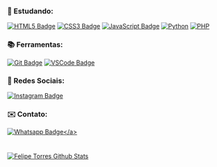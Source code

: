 
### 📖 Estudando:
<a href="https://www.w3schools.com/html/" target="_blank"> ![HTML5 Badge](https://img.shields.io/badge/-HTML5-E34F26?style=flat&logo=html5&logoColor=white)</a>
<a href="https://www.w3schools.com/css/" target="_blank"> ![CSS3 Badge](https://img.shields.io/badge/-CSS3-1572B6?style=flat&logo=css3&logoColor=white)</a>
<a href="https://www.javascript.com/" target="_blank"> ![JavaScript Badge](https://img.shields.io/badge/-JavaScript-yellow?style=flat&logo=javascript&logoColor=white)</a>
<a href="https://python.org/" target="_blank"> ![Python](https://img.shields.io/badge/-Python-grey?style=flat&logo=python&logoColor=yellow)</a>
<a href="https://www.php.net/" target="_blank"> ![PHP](https://img.shields.io/badge/-PHP-purple?style=flat&logo=php&logoColor=white)</a>


### 📚 Ferramentas:
<a href="https://git-scm.com" target="_blank"> ![Git Badge](https://img.shields.io/badge/-Git-F05032?style=flat&logo=git&logoColor=white)</a>
<a href="https://code.visualstudio.com" target="_blank"> ![VSCode Badge](https://img.shields.io/badge/-VSCode-007ACC?style=flat&logo=visual-studio-code&logoColor=white)</a>


### :link: Redes Sociais:

<a href="https://www.instagram.com/feliipe_torres07" target="_blank">![Instagram Badge](https://img.shields.io/badge/-Instagram-E4405F?style=flat&logo=instagram&logoColor=white&link=https://instagram.com/feliipe_torres07)</a>


### :envelope: Contato:

<a href="https://api.whatsapp.com/send?phone=5579991101974&text=Olá!" target="_blank">![Whatsapp Badge](https://img.shields.io/badge/-Whatsapp-4CA143?style=flat&labelColor=4CA143&logo=whatsapp&logoColor=white&link=https://api.whatsapp.com/send?phone=5579991101974&text=Github!)</a>

#
<a href="https://github.com/Felipe099">
 <img align="center" src="https://github-readme-stats.anuraghazra1.vercel.app/api?username=Felipe099&show_icons=true&theme=dark&line_height=27" alt="Felipe Torres Github Stats"/>
</a>

